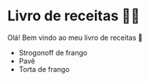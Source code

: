 # Livro de receitas :woman_cook:

Olá! Bem vindo ao meu livro de receitas :wave:

- Strogonoff de frango
- Pavê
- Torta de frango
